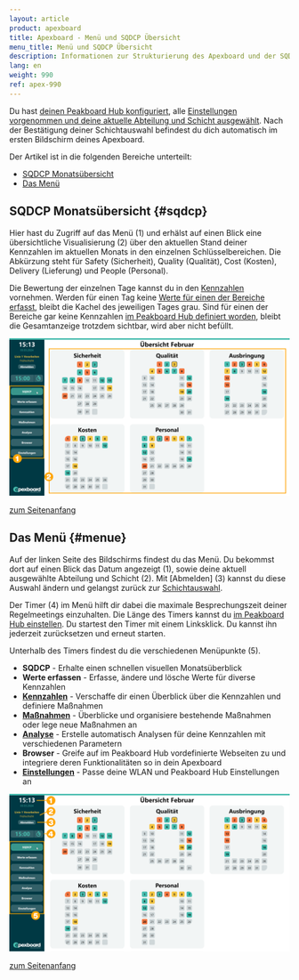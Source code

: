 ```yaml
---
layout: article
product: apexboard
title: Apexboard - Menü und SQDCP Übersicht
menu_title: Menü und SQDCP Übersicht
description: Informationen zur Strukturierung des Apexboard und der SQDCP Monatsübersicht
lang: en
weight: 990
ref: apex-990
---
```


Du hast [deinen Peakboard Hub konfiguriert](/apexboard/de-apexboard-peakboard-hub.html), alle [Einstellungen vorgenommen und deine aktuelle Abteilung und Schicht ausgewählt](/apexboard/de-apexboard-settings.html). Nach der Bestätigung deiner Schichtauswahl befindest du dich automatisch im ersten Bildschirm deines Apexboard.

<a name="anfang"></a>

Der Artikel ist in die folgenden Bereiche unterteilt:

* [SQDCP Monatsübersicht](#sqdcp)
* [Das Menü](#menue)

## SQDCP Monatsübersicht {#sqdcp}

Hier hast du Zugriff auf das Menü (1) und erhälst auf einen Blick eine übersichtliche Visualisierung (2) über den aktuellen Stand deiner Kennzahlen im aktuellen Monats in den einzelnen Schlüsselbereichen.
Die Abkürzung steht für Safety (Sicherheit), Quality (Qualität), Cost (Kosten), Delivery (Lieferung) und People (Personal).

Die Bewertung der einzelnen Tage kannst du in den [Kennzahlen](/apexboard/de-apexboard-keyfigures.html) vornehmen.
Werden für einen Tag keine [Werte für einen der Bereiche erfasst](/apexboard/de-apexboard-capture.html), bleibt die Kachel des jeweiligen Tages grau.
Sind für einen der Bereiche gar keine Kennzahlen [im Peakboard Hub definiert worden](/apexboard/de-apexboard-peakboard-hub.html), bleibt die Gesamtanzeige trotzdem sichtbar, wird aber nicht befüllt.

![Überblick SQDCP](/assets/images/apexboard/capture/de_apexboard-capture-01.png)

[zum Seitenanfang](#anfang)

## Das Menü {#menue}

Auf der linken Seite des Bildschirms findest du das Menü. Du bekommst dort auf einen Blick das Datum angezeigt (1), sowie deine aktuell ausgewählte Abteilung und Schicht (2). Mit [Abmelden] (3) kannst du diese Auswahl ändern und gelangst zurück zur [Schichtauswahl](/apexboard/de-apexboard-settings.html).

Der Timer (4) im Menü hilft dir dabei die maximale Besprechungszeit deiner Regelmeetings einzuhalten. Die Länge des Timers kannst du [im Peakboard Hub einstellen](/apexboard/de-apexboard-peakboard-hub.html). Du startest den Timer mit einem Linksklick. Du kannst ihn jederzeit zurücksetzen und erneut starten.

Unterhalb des Timers findest du die verschiedenen Menüpunkte (5).

* **SQDCP** - Erhalte einen schnellen visuellen Monatsüberblick
* **Werte erfassen** - Erfasse, ändere und lösche Werte für diverse Kennzahlen
* [**Kennzahlen**](/apexboard/de-apexboard-keyfigures.html) - Verschaffe dir einen Überblick über die Kennzahlen und definiere Maßnahmen
* [**Maßnahmen**](/apexboard/de-apexboard-measures.html) - Überblicke und organisiere bestehende Maßnahmen oder lege neue Maßnahmen an
* [**Analyse**](/apexboard/de-apexboard-analysis.html) - Erstelle automatisch Analysen für deine Kennzahlen mit verschiedenen Parametern
* **Browser** - Greife auf im Peakboard Hub vordefinierte Webseiten zu und integriere deren Funktionalitäten so in dein Apexboard
* [**Einstellungen**](/apexboard/de-apexboard-settings.html) - Passe deine WLAN und Peakboard Hub Einstellungen an

![Das Menü](/assets/images/apexboard/capture/de_apexboard-capture-02.png)

[zum Seitenanfang](#anfang)
